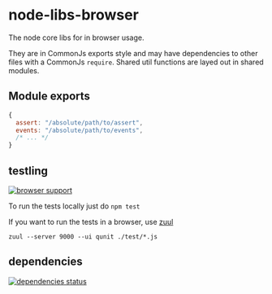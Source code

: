 # node-libs-browser

The node core libs for in browser usage.

They are in CommonJs exports style and may have dependencies to other files with a CommonJs `require`. Shared util functions are layed out in shared modules.

## Module exports

``` javascript
{
  assert: "/absolute/path/to/assert",
  events: "/absolute/path/to/events",
  /* ... */
}
```

## testling

[![browser support](http://ci.testling.com/webpack/node-libs-browser.png)](http://ci.testling.com/webpack/node-libs-browser)

To run the tests locally just do `npm test`

If you want to run the tests in a browser, use [zuul](https://github.com/shtylman/zuul)

```
zuul --server 9000 --ui qunit ./test/*.js
```

## dependencies

[![dependencies status](http://david-dm.org/webpack/node-libs-browser.png)](http://david-dm.org/webpack/node-libs-browser)
